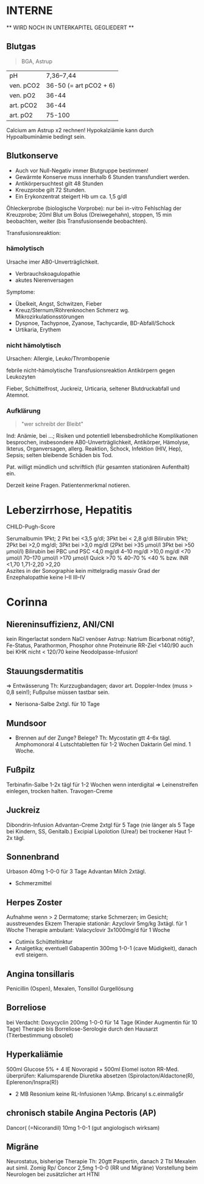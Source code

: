 # INTERNE

** WIRD NOCH IN UNTERKAPITEL GEGLIEDERT **

## Blutgas

> BGA, Astrup

|           |                        |
|-----------|------------------------|
| pH        | 7,36–7,44            |
| ven. pCO2 | 36-50 (= art pCO2 + 6) |
| ven. pO2  | 36-44                  |
| art. pCO2 | 36-44                  |
| art. pO2  | 75-100                 |

Calcium am Astrup x2 rechnen!
Hypokalziämie kann durch Hypoalbuminämie bedingt sein.


## Blutkonserve

- Auch vor Null-Negativ immer Blutgruppe bestimmen!
- Gewärmte Konserve muss innerhalb 6 Stunden transfundiert werden.
- Antikörpersuchtest gilt 48 Stunden
- Kreuzprobe gilt 72 Stunden.
- Ein Erykonzentrat steigert Hb um ca. 1,5 g/dl

Öhleckerprobe (biologische Vorprobe): nur bei in-vitro Fehlschlag der Kreuzprobe; 20ml Blut um Bolus (Dreiwegehahn), stoppen, 15 min beobachten, weiter (bis Transfusionsende beobachten).

Transfusionsreaktion:
### hämolytisch

Ursache imer AB0-Unverträglichkeit.

- Verbrauchskoagulopathie
- akutes Nierenversagen

Symptome:

- Übelkeit, Angst, Schwitzen, Fieber
- Kreuz/Sternum/Röhrenknochen Schmerz wg. Mikrozirkulationsstörungen
- Dyspnoe, Tachypnoe, Zyanose, Tachycardie, BD-Abfall/Schock
- Urtikaria, Erythem

### nicht hämolytisch

Ursachen: Allergie, Leuko/Thrombopenie

febrile nicht-hämolytische Transfusionsreaktion 
Antikörpern gegen Leukozyten

Fieber, Schüttelfrost, Juckreiz, Urticaria, seltener Blutdruckabfall und Atemnot.

### Aufklärung

> "wer schreibt der Bleibt"

Ind: Anämie, bei ...; Risiken und potentiell lebensbedrohliche Komplikationen besprochen, insbesondere AB0-Unverträglichkeit, Antikörper, Hämolyse, Ikterus, Organversagen, allerg. Reaktion, Schock, Infektion (HIV, Hep), Sepsis; selten bleibende Schäden bis Tod.

Pat. willigt mündlich und schriftlich (für gesamten stationären Aufenthalt) ein.

Derzeit keine Fragen. Patientenmerkmal notieren.

# Leberzirrhose, Hepatitis

CHILD-Pugh-Score

Serumalbumin 1Pkt; 2 Pkt bei <3,5 g/dl; 3Pkt bei < 2,8 g/dl
Bilirubin 1Pkt; 2Pkt bei >2,0 mg/dl; 3Pkt bei >3,0 mg/dl (2Pkt bei >35 µmol/l 3Pkt bei >50 µmol/l)
Bilirubin bei PBC und PSC <4,0 mg/dl 4–10 mg/dl >10,0 mg/dl 
  <70 µmol/l 70–170 µmol/l >170 µmol/l 
Quick >70 % 40–70 % <40 % 
bzw. INR <1,70 1,71-2,20 >2,20  
Aszites in der Sonographie kein mittelgradig massiv 
Grad der Enzephalopathie keine I–II III–IV 

# Corinna

## Niereninsuffizienz, ANI/CNI

kein Ringerlactat sondern NaCl
venöser Astrup: Natrium Bicarbonat nötig?, Fe-Status, Parathormon, Phosphor
ohne Proteinurie RR-Ziel <140/90
auch bei KHK nicht < 120/70
keine Neodolpasse-Infusion!

## Stauungsdermatitis

=> Entwässerung
Th: Kurzzugbandagen; davor art. Doppler-Index (muss > 0,8 sein!); Fußpulse müssen tastbar sein.
+ Nerisona-Salbe 2xtgl. für 10 Tage

## Mundsoor

- Brennen auf der Zunge? Belege?
Th: Mycostatin gtt 4-6x tägl.
Amphomonoral 4 Lutschtabletten für 1-2 Wochen
Daktarin Gel mind. 1 Woche.

## Fußpilz

Terbinafin-Salbe 1-2x tägl für 1-2 Wochen
wenn interdigital => Leinenstreifen einlegen, trocken halten.
Travogen-Creme

## Juckreiz

Dibondrin-Infusion
Advantan-Creme 2xtgl für 5 Tage (nie länger als 5 Tage bei Kindern, SS, Genitalb.)
Excipial Lipolotion (Urea!) bei trockener Haut 1-2x tägl.

## Sonnenbrand

Urbason 40mg 1-0-0 für 3 Tage
Advantan Milch 2xtägl.
+ Schmerzmittel

## Herpes Zoster
Aufnahme wenn > 2 Dermatome; starke Schmerzen; im Gesicht; ausstreuendes Ekzem
Therapie stationär: Azyclovir 5mg/kg 3xtägl. für 1 Woche
Therapie ambulant: Valacyclovir 3x1000mg/d für 1 Woche
+ Cutimix Schütteltinktur
+ Analgetika; eventuell Gabapentin 300mg 1-0-1 (cave Müdigkeit), danach evtl steigern.

## Angina tonsillaris

Penicillin (Ospen), Mexalen, Tonsillol Gurgellösung

## Borreliose

bei Verdacht: Doxycyclin 200mg 1-0-0 für 14 Tage (Kinder Augmentin für 10 Tage)
Therapie bis Borreliose-Serologie durch den Hausarzt (Titerbestimmung obsolet)

## Hyperkaliämie

500ml Glucose 5% + 4 IE Novorapid + 500ml Elomel isoton
RR-Med. überprüfen: Kaliumsparende Diuretika absetzen (Spirolacton/Aldactone(R), Eplerenon/Inspra(R))
+ 2 MB Resonium
keine RL-Infusionen
½Amp. Bricanyl s.c.einmalig5r

## chronisch stabile Angina Pectoris (AP)

Dancor( (=Nicorandil) 10mg 1-0-1 (gut angiologisch wirksam)

## Migräne

Neurostatus, bisherige Therapie
Th: 20gtt Paspertin, danach 2 Tbl Mexalen aut simil.
Zomig
Rp/ Concor 2,5mg 1-0-0 (RR und Migräne)
Vorstellung beim Neurologen
bei zusätzlicher art HTNl
